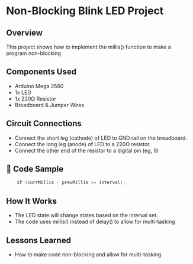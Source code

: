# Non-Blocking Blink LED Project

## Overview
This project shows how to implement the millis() function to make a program non-blocking

## Components Used
- Arduino Mega 2560
- 1x LED
- 1x 220Ω Resistor
- Breadboard & Jumper Wires

## Circuit Connections
- Connect the short leg (cathode) of LED to GND rail on the breadboard.
- Connect the long leg (anode) of LED to a 220Ω resistor.
- Connect the other end of the resistor to a digital pin (eg, 9)

## 📝 Code Sample
```cpp
    if (currMillis - prevMillis >= interval);
```

## How It Works
- The LED state will change states based on the interval set.
- The code uses millis() instead of delay() to allow for multi-tasking 

## Lessons Learned
- How to make code non-blocking and allow for multi-tasking
